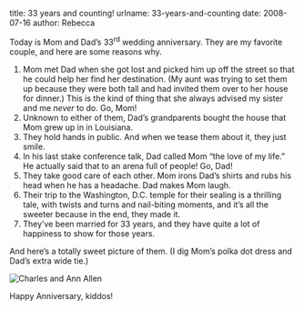 title: 33 years and counting!
urlname: 33-years-and-counting
date: 2008-07-16
author: Rebecca

Today is Mom and Dad&#x02bc;s 33<sup>rd</sup> wedding anniversary. They are my
favorite couple, and here are some reasons why.

1.  Mom met Dad when she got lost and picked him up off the street so that he
    could help her find her destination. (My aunt was trying to set them up
    because they were both tall and had invited them over to her house for
    dinner.) This is the kind of thing that she always advised my sister and me
    *never* to do. Go, Mom!
2.  Unknown to either of them, Dad&#x02bc;s grandparents bought the house that
    Mom grew up in in Louisiana.
3.  They hold hands in public. And when we tease them about it, they just smile.
4.  In his last stake conference talk, Dad called Mom &ldquo;the love of my
    life.&rdquo; He actually said that to an arena full of people! Go, Dad!
5.  They take good care of each other. Mom irons Dad&#x02bc;s shirts and rubs
    his head when he has a headache. Dad makes Mom laugh.
6.  Their trip to the Washington, D.C. temple for their sealing is a thrilling
    tale, with twists and turns and nail-biting moments, and it&#x02bc;s all the
    sweeter because in the end, they made it.
7.  They&#x02bc;ve been married for 33 years, and they have quite a lot of
    happiness to show for those years.

And here&#x02bc;s a totally sweet picture of them. (I dig Mom&#x02bc;s polka dot
dress and Dad&#x02bc;s extra wide tie.)

<img src="{static}/images/xxxx-xx-xx-charles-ann.jpg" alt="Charles and Ann Allen" class="img-fluid">

Happy Anniversary, kiddos!
